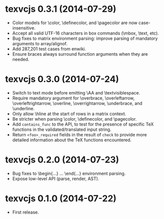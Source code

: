# texvcjs 0.3.1 (2014-07-29)

* Color models for \color, \definecolor, and \pagecolor are now
  case-insensitive.
* Accept all valid UTF-16 characters in box commands (\mbox, \text, etc).
* Bug fixes to matrix environment parsing: improve parsing of
  mandatory arguments to array/alignof.
* Add 287,201 test cases from enwiki.
* Ensure braces always surround function arguments when they are needed.

# texvcjs 0.3.0 (2014-07-24)

* Switch to text mode before emitting \AA and \textvisiblespace.
* Require mandatory argument for \overbrace, \overleftarrow,
  \overleftrightarrow, \overline, \overrightarrow, \underbrace, and
  \underline.
* Only allow \hline at the start of rows in a matrix context.
* Be stricter when parsing \color, \definecolor, and \pagecolor.
* Add `contains_func` to the API, to test for the presence of specific
  TeX functions in the validated/translated input string.
* Return `<foo>_required` fields in the result of `check` to provide
  more detailed information about the TeX functions encountered.

# texvcjs 0.2.0 (2014-07-23)

* Bug fixes to \begin{...} ... \end{...} environment parsing.
* Expose low-level API (parse, render, AST).

# texvcjs 0.1.0 (2014-07-22)

* First release.
